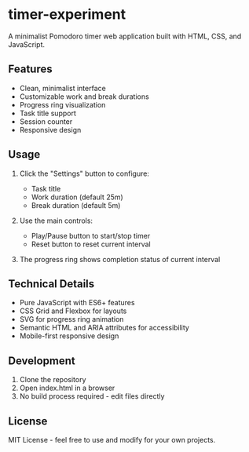 # timer-experiment

A minimalist Pomodoro timer web application built with HTML, CSS, and JavaScript.

## Features

- Clean, minimalist interface
- Customizable work and break durations
- Progress ring visualization
- Task title support
- Session counter
- Responsive design

## Usage

1. Click the "Settings" button to configure:
   - Task title
   - Work duration (default 25m)
   - Break duration (default 5m)

2. Use the main controls:
   - Play/Pause button to start/stop timer
   - Reset button to reset current interval
   
3. The progress ring shows completion status of current interval

## Technical Details

- Pure JavaScript with ES6+ features
- CSS Grid and Flexbox for layouts
- SVG for progress ring animation
- Semantic HTML and ARIA attributes for accessibility
- Mobile-first responsive design

## Development

1. Clone the repository
2. Open index.html in a browser
3. No build process required - edit files directly

## License

MIT License - feel free to use and modify for your own projects.
